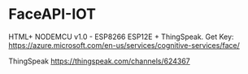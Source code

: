 # FaceAPI-IOT
HTML+ NODEMCU v1.0 - ESP8266 ESP12E + ThingSpeak.
Get Key: https://azure.microsoft.com/en-us/services/cognitive-services/face/

ThingSpeak
https://thingspeak.com/channels/624367

